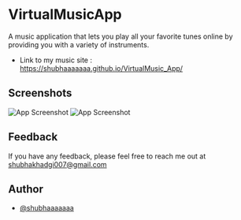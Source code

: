# VirtualMusicApp
A music application that lets you play all your favorite tunes online by providing you with a variety of instruments.
 * Link to my music site : https://shubhaaaaaaa.github.io/VirtualMusic_App/

 ## Screenshots
![App Screenshot](https://github.com/shubhaaaaaaa/VirtualMusic_App/blob/main/images/Main.png)
![App Screenshot](https://github.com/shubhaaaaaaa/VirtualMusic_App/blob/main/images/Piano.png)

## Feedback

If you have any feedback, please feel free to reach me out at shubhakhadgi007@gmail.com


## Author

- [@shubhaaaaaaa](https://www.github.com/shubhaaaaaaa)


